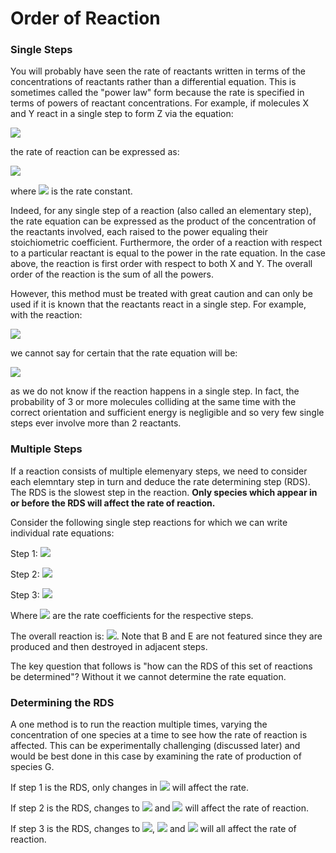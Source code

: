 # Order of Reaction

### Single Steps

You will probably have seen the rate of reactants written in terms of the concentrations of reactants rather than a differential equation. This is sometimes called the "power law" form because the rate is specified in terms of powers of reactant concentrations. For example, if molecules X and Y react in a single step to form Z via the equation:
 
 <img src="https://render.githubusercontent.com/render/math?math=\displaystyle X %2B\ Y \rightarrow Z">

the rate of reaction can be expressed as:

<img src="https://render.githubusercontent.com/render/math?math=\displaystyle rate=k[X][Y]">

where <img src="https://render.githubusercontent.com/render/math?math=\displaystyle k"> is the rate constant.
 
Indeed, for any single step of a reaction (also called an elementary step), the rate equation can be expressed as the product of the concentration of the reactants involved, each raised to the power equaling their stoichiometric coefficient. Furthermore, the order of a reaction with respect to a particular reactant is equal to the power in the rate equation. In the case above, the reaction is first order with respect to both X and Y. The overall order of the reaction is the sum of all the powers. 
 
However, this method must be treated with great caution and can only be used if it is known that the reactants react in a single step. For example, with the reaction:

<img src="https://render.githubusercontent.com/render/math?math=\displaystyle A %2B\ 2B %2B\ C \rightarrow D %2B\ E">

we cannot say for certain that the rate equation will be:

<img src="https://render.githubusercontent.com/render/math?math=\displaystyle rate=k[A][B]^2[C]">

as we do not know if the reaction happens in a single step. In fact, the probability of 3 or more molecules colliding at the same time with the correct orientation and sufficient energy is negligible and so very few single steps ever involve more than 2 reactants. 

### Multiple Steps

If a reaction consists of multiple elemenyary steps, we need to consider each elemntary step in turn and deduce the rate determining step (RDS). The RDS is the slowest step in the reaction. **Only species which appear in or before the RDS will affect the rate of reaction.** 

Consider the following single step reactions for which we can write individual rate equations:

Step 1: <img src="https://render.githubusercontent.com/render/math?math=\displaystyle 2A \rightarrow B %2B\ C \Rightarrow rate=k_1[A]^2">


Step 2: <img src="https://render.githubusercontent.com/render/math?math=\displaystyle B %2B\ D \rightarrow E \Rightarrow rate=k_2[B][D]">

Step 3: <img src="https://render.githubusercontent.com/render/math?math=\displaystyle E %2B\ F \rightarrow G \Rightarrow rate=k_3[E][F]">


Where <img src="https://render.githubusercontent.com/render/math?math=\displaystyle k_1, k_2, k_3"> are the rate coefficients for the respective steps. 

The overall reaction is: <img src="https://render.githubusercontent.com/render/math?math=\displaystyle 2A %2B\ D %2B\ F \rightarrow C %2B\ G">. Note that B and E are not featured since they are produced and then destroyed in adjacent steps. 
 
The key question that follows is "how can the RDS of this set of reactions be determined"? Without it we cannot determine the rate equation. 

### Determining the RDS 
A one method is to run the reaction multiple times, varying the concentration of one species at a time to see how the rate of reaction is affected. This can be experimentally challenging (discussed later) and would be best done in this case by examining the rate of production of species G.

If step 1 is the RDS, only changes in <img src="https://render.githubusercontent.com/render/math?math=\displaystyle [A]"> will affect the rate.

If step 2 is the RDS, changes to <img src="https://render.githubusercontent.com/render/math?math=\displaystyle [A]"> and <img src="https://render.githubusercontent.com/render/math?math=\displaystyle [D]"> will affect the rate of reaction. 

If step 3 is the RDS, changes to <img src="https://render.githubusercontent.com/render/math?math=\displaystyle [A]">, <img src="https://render.githubusercontent.com/render/math?math=\displaystyle [D]"> and <img src="https://render.githubusercontent.com/render/math?math=\displaystyle [F]"> will all affect the rate of reaction.


